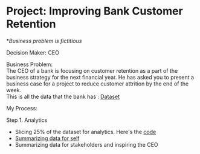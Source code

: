 # Project: Improving Bank Customer Retention
**Business problem is fictitious*

Decision Maker: CEO

Business Problem: <br>
The CEO of a bank is focusing on customer retention as a part of the business strategy for the next financial year. He has asked you to present a business case for a project to reduce customer attrition by the end of the week. <br>
This is all the data that the bank has : [Dataset](https://www.kaggle.com/adammaus/predicting-churn-for-bank-customers)<br>

My Process: <br>

Step 1. Analytics <br>
* Slicing 25% of the dataset for analytics. Here's the [code](https://github.com/mehtamishah/Bank-Customer-Churn/blob/main/Dividing_the_dataset.ipynb)
* [Summarizing data for self](https://github.com/mehtamishah/Bank-Customer-Retention/blob/main/Summarizing%20the%20data%20for%20yourself)
* Summarizing data for stakeholders and inspiring the CEO
